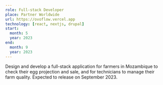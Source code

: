 ```yaml
---
role: Full-stack Developer
place: Partner Worldwide
url: https://ovoflow.vercel.app
technology: [react, nextjs, drupal]
start:
  month: 5
  year: 2023
end:
  month: 9
  year: 2023
---
```


Design and develop a full-stack application for farmers in Mozambique
to check their egg projection and sale, and for technicians to manage their farm quality.
Expected to release on September 2023.
